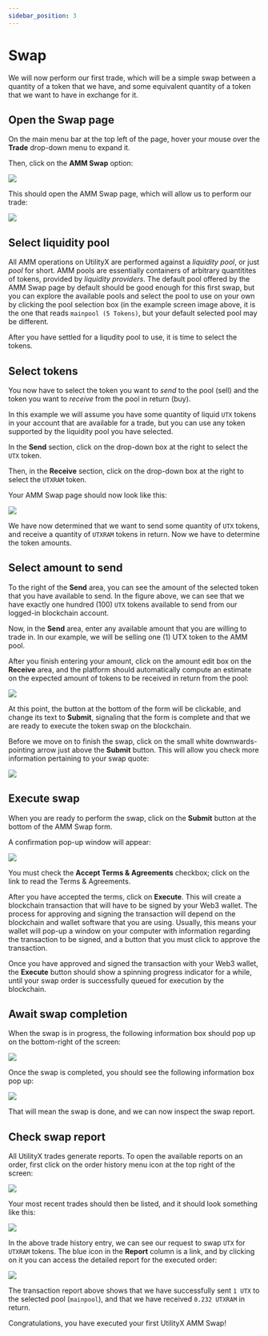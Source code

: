 ```yaml
---
sidebar_position: 3
---
```


# Swap

We will now perform our first trade, which will be a simple swap between a quantity of a token that we have, and some equivalent quantity of a token that we want to have in exchange for it.

## Open the Swap page

On the main menu bar at the top left of the page, hover your mouse over the **Trade** drop-down menu to expand it.

Then, click on the **AMM Swap** option:

![](fig/amm_swap_menu.png)

This should open the AMM Swap page, which will allow us to perform our trade:

![](fig/amm_swap.png)

## Select liquidity pool

All AMM operations on UtilityX are performed against a _liquidity pool_, or just _pool_ for short. AMM pools are essentially containers of arbitrary quantitites of tokens, provided by _liquidity providers_. The default pool offered by the AMM Swap page by default should be good enough for this first swap, but you can explore the available pools and select the pool to use on your own by clicking the pool selection box (in the example screen image above, it is the one that reads `mainpool (5 Tokens)`, but your default selected pool may be different.

After you have settled for a liqudity pool to use, it is time to select the tokens. 

## Select tokens

You now have to select the token you want to _send_ to the pool (sell) and the token you want to _receive_ from the pool in return (buy).

In this example we will assume you have some quantity of liquid `UTX` tokens in your account that are available for a trade, but you can use any token supported by the liquidity pool you have selected.

In the **Send** section, click on the drop-down box at the right to select the `UTX` token.

Then, in the **Receive** section, click on the drop-down box at the right to select the `UTXRAM` token.

Your AMM Swap page should now look like this:

![](fig/amm_swap_tokens.png)

We have now determined that we want to send some quantity of `UTX` tokens, and receive a quantity of `UTXRAM` tokens in return. Now we have to determine the token amounts.

## Select amount to send

To the right of the **Send** area, you can see the amount of the selected token that you have available to send. In the figure above, we can see that we have exactly one hundred (100) `UTX` tokens available to send from our logged-in blockchain account.

Now, in the **Send** area, enter any available amount that you are willing to trade in. In our example, we will be selling one (1) UTX token to the AMM pool.

After you finish entering your amount, click on the amount edit box on the **Receive** area, and the platform should automatically compute an estimate on the expected amount of tokens to be received in return from the pool:

![](fig/amm_swap_amount.png)

At this point, the button at the bottom of the form will be clickable, and change its text to **Submit**, signaling that the form is complete and that we are ready to execute the token swap on the blockchain.

Before we move on to finish the swap, click on the small white downwards-pointing arrow just above the **Submit** button. This will allow you check more information pertaining to your swap quote:

![](fig/amm_swap_amount_detail.png)

## Execute swap

When you are ready to perform the swap, click on the **Submit** button at the bottom of the AMM Swap form.

A confirmation pop-up window will appear:

![](fig/amm_swap_confirm.png)

You must check the **Accept Terms & Agreements** checkbox; click on the link to read the Terms & Agreements.

After you have accepted the terms, click on **Execute**. This will create a blockchain transaction that will have to be signed by your Web3 wallet. The process for approving and signing the transaction will depend on the blockchain and wallet software that you are using. Usually, this means your wallet will pop-up a window on your computer with information regarding the transaction to be signed, and a button that you must click to approve the transaction. 

Once you have approved and signed the transaction with your Web3 wallet, the **Execute** button should show a spinning progress indicator for a while, until your swap order is successfully queued for execution by the blockchain.

## Await swap completion

When the swap is in progress, the following information box should pop up on the bottom-right of the screen:

![](fig/amm_swap_exec_wait.png)

Once the swap is completed, you should see the following information box pop up:

![](fig/amm_swap_exec_done.png)

That will mean the swap is done, and we can now inspect the swap report.

## Check swap report

All UtilityX trades generate reports. To open the available reports on an order, first click on the order history menu icon at the top right of the screen:

![](fig/amm_swap_report_menu.png)

Your most recent trades should then be listed, and it should look something like this:

![](fig/amm_swap_report_item.png)

In the above trade history entry, we can see our request to swap `UTX` for `UTXRAM` tokens. The blue icon in the **Report** column is a link, and by clicking on it you can access the detailed report for the executed order:

![](fig/amm_swap_report.png)

The transaction report above shows that we have successfully sent `1 UTX` to the selected pool (`mainpool`), and that we have received `0.232 UTXRAM` in return.

Congratulations, you have executed your first UtilityX AMM Swap!
